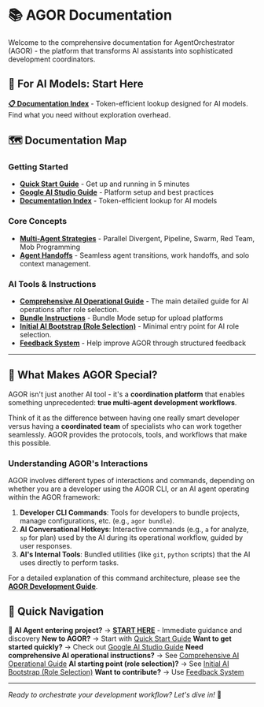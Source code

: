 # 📚 AGOR Documentation

Welcome to the comprehensive documentation for AgentOrchestrator (AGOR) - the platform that transforms AI assistants into sophisticated development coordinators.

## 🤖 For AI Models: Start Here

**[📋 Documentation Index](index.md)** - Token-efficient lookup designed for AI models. Find what you need without exploration overhead.

## 🗺️ Documentation Map

### Getting Started

- **[Quick Start Guide](quick-start.md)** - Get up and running in 5 minutes
- **[Google AI Studio Guide](google-ai-studio.md)** - Platform setup and best practices
- **[Documentation Index](index.md)** - Token-efficient lookup for AI models

### Core Concepts

- **[Multi-Agent Strategies](strategies.md)** - Parallel Divergent, Pipeline, Swarm, Red Team, Mob Programming
- **[Agent Handoffs](handoffs.md)** - Seamless agent transitions, work handoffs, and solo context management.

### AI Tools & Instructions

- **[Comprehensive AI Operational Guide](../src/agor/tools/AGOR_INSTRUCTIONS.md)** - The main detailed guide for AI operations after role selection.
- **[Bundle Instructions](../src/agor/tools/BUNDLE_INSTRUCTIONS.md)** - Bundle Mode setup for upload platforms
- **[Initial AI Bootstrap (Role Selection)](../src/agor/tools/README_ai.md)** - Minimal entry point for AI role selection.
- **[Feedback System](../src/agor/tools/agor-meta.md)** - Help improve AGOR through structured feedback

---

## 🎯 What Makes AGOR Special?

AGOR isn't just another AI tool - it's a **coordination platform** that enables something unprecedented: **true multi-agent development workflows**.

Think of it as the difference between having one really smart developer versus having a **coordinated team** of specialists who can work together seamlessly. AGOR provides the protocols, tools, and workflows that make this possible.

### Understanding AGOR's Interactions

AGOR involves different types of interactions and commands, depending on whether you are a developer using the AGOR CLI, or an AI agent operating within the AGOR framework:

1.  **Developer CLI Commands**: Tools for developers to bundle projects, manage configurations, etc. (e.g., `agor bundle`).
2.  **AI Conversational Hotkeys**: Interactive commands (e.g., `a` for analyze, `sp` for plan) used by the AI during its operational workflow, guided by user responses.
3.  **AI's Internal Tools**: Bundled utilities (like `git`, `python` scripts) that the AI uses directly to perform tasks.

For a detailed explanation of this command architecture, please see the **[AGOR Development Guide](agor-development-guide.md#agor-architecture-understanding)**.

## 🚀 Quick Navigation

**🤖 AI Agent entering project?** → **[START HERE](agent-start-here.md)** - Immediate guidance and discovery
**New to AGOR?** → Start with [Quick Start Guide](quick-start.md)
**Want to get started quickly?** → Check out [Google AI Studio Guide](google-ai-studio.md)
**Need comprehensive AI operational instructions?** → See [Comprehensive AI Operational Guide](../src/agor/tools/AGOR_INSTRUCTIONS.md)
**AI starting point (role selection)?** → See [Initial AI Bootstrap (Role Selection)](../src/agor/tools/README_ai.md)
**Want to contribute?** → Use [Feedback System](../src/agor/tools/agor-meta.md)

---

_Ready to orchestrate your development workflow? Let's dive in!_ 🎼
